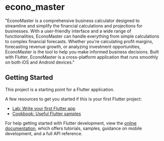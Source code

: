 # econo_master

"EconoMaster is a comprehensive business calculator designed to streamline and simplify the financial calculations and projections for businesses. With a user-friendly interface and a wide range of functionalities, EconoMaster can handle everything from simple calculations to complex financial forecasts. Whether you're calculating profit margins, forecasting revenue growth, or analyzing investment opportunities, EconoMaster is the tool to help you make informed business decisions. Built with Flutter, EconoMaster is a cross-platform application that runs smoothly on both iOS and Android devices."

## Getting Started

This project is a starting point for a Flutter application.

A few resources to get you started if this is your first Flutter project:

- [Lab: Write your first Flutter app](https://docs.flutter.dev/get-started/codelab)
- [Cookbook: Useful Flutter samples](https://docs.flutter.dev/cookbook)

For help getting started with Flutter development, view the
[online documentation](https://docs.flutter.dev/), which offers tutorials,
samples, guidance on mobile development, and a full API reference.
